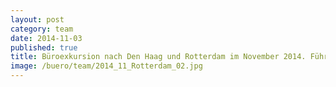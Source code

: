 ```yaml
---
layout: post
category: team
date: 2014-11-03
published: true
title: Büroexkursion nach Den Haag und Rotterdam im November 2014. Führung in der Pastoor van Arskerk in Den Haag von Aldo van Eyck.
image: /buero/team/2014_11_Rotterdam_02.jpg
---
```

